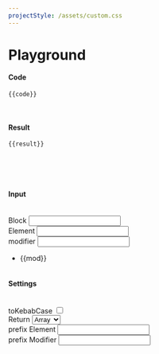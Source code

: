 ```yaml
---
projectStyle: /assets/custom.css
---
```


# Playground

<script type="module">

    import { createApp, reactive } from 'https://unpkg.com/petite-vue?module'  
    import prettier from "https://unpkg.com/prettier@2.8.1/esm/standalone.mjs";
    import parserBabel from "https://unpkg.com/prettier@2.8.1/esm/parser-babel.mjs";
    import { useBemm, generateBemm } from  'https://unpkg.com/bemm@1.0.2/dist/module/index.mjs'


    const state = reactive({
        block: 'block',
        element: '',
        modifier: '',
        settings: {
            kebabCase: true,
            return: "auto",
            prefix: {
                element: "__",
                modifier: "--"
            }
        }
    })

    const toValue = (input) => {          
        if(input){
            if(typeof input == "string"){
                return `"${input}"`;
           } else {
                if(input.length == 1){
                    return `"${input[0]}"`;
                }    
                return `[${input.map((m)=>`"${m}"`).join(',')}]`;
            }
        } else {
            return null;
        }
    }

    const cleanUp = (input) => {
        return input ? input.replaceAll(' ',',').split(',').filter((v)=>v!==undefined || v !== null || v !== "") : [];
    }

    const toStringIfNeeded = (input)=>{
        if(input.length == 0) return '';
        if(input.length == 1){ return input[0] } else return input;
    }

    const toElement = (input)=>{
        return input.replaceAll(' ','');
    }

    createApp({
        state,
        get elements(){
            return cleanUp(state.element);
        },
        get modifiers(){
            return cleanUp(state.modifier)
        },
        get code(){

            const elms = toValue(toElement(state.element))
            const mods = toValue(cleanUp(state.modifier));

            const init = `const bemm = useBemm('${state.block}')`;

            const defaultSettings = {
                kebabCase: true,
                return: "auto"
            }

            let code = ``;

            if(state.element && state.modifier){
                code = `${init} 
                bemm(${elms}, ${mods});`
            } else if(state.element){
                code =  `${init} 
                bemm(${elms});`
            } else if(state.modifier){
                code =  `${init} 
                bemm('', ${mods});`
            } else {
               code =  `${init} 
               bemm();`
            }

            return prettier.format(code,{
                parser: "babel",
                plugins: [parserBabel],
            })
        },
        get result(){

            let value = null;
            
            const bemm = useBemm(state.block, state.settings);          
            const elms = toElement(state.element);
            const mods = cleanUp(state.modifier);

            if (elms.length && mods.length) {
                return bemm(toStringIfNeeded(elms), mods, state.settings);
            } else if(elms.length) {
                return bemm(toStringIfNeeded(elms),'', state.settings);
            } else if(mods.length){
                return bemm('', mods, state.settings);
            } else {
                return bemm('','', state.settings);
            }
            return value;
       }
    }).mount()

</script>

<div v-scope>
    <h4>Code</h4>
    <pre><code>{{code}}</code></pre>
    <br>
    <h4>Result</h4>
    <pre><code>{{result}}</code></pre>
    <br>    <br>    <br>
    <div class="row">
        <div class="column">
            <h4>Input</h4>
            <br>
            <div class="input">
                <label>Block</label>
                <input type="text" v-model="state.block" />
            </div>
            <div class="input">
                <label>Element</label>
                <input type="text" v-model="state.element" />
            </div>
            <div class="input">
                <label>modifier</label>
                <input type="text" v-model="state.modifier" />
            </div>
            <ul><li v-for="mod in modifiers">{{mod}}</li></ul>
        </div>
        <div class="column">
            <h4>Settings</h4>
            <br>
            <div class="input input--checkbox">
                <label for="kebab">toKebabCase</label>
                <input name="kebab" id="kebab" type="checkbox" v-model="state.settings.kebabCase" />
            </div>
            <div class="input">
                <label>Return</label>
                <select v-model="state.settings.return">
                    <option value="array">Array</option>
                    <option value="string">String</option>
                    <option value="auto">Auto</option>
                </select>
            </div>
            <div class="input">
                <label>prefix Element</label>
                <input type="text" v-model="state.settings.prefix.element" />
            </div>
            <div class="input">
                <label>prefix Modifier</label>
                <input type="text" v-model="state.settings.prefix.modifier" />
            </div>
        </div>
    </div>
</div>
